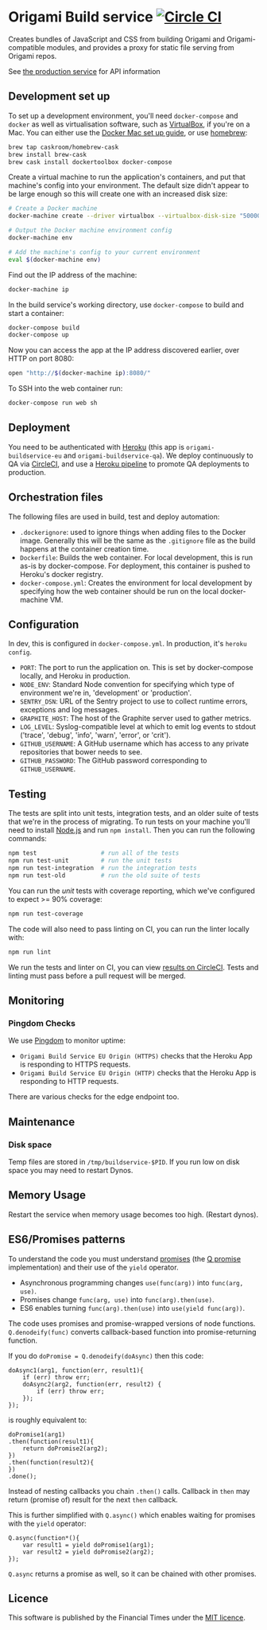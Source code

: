 # Origami Build service [![Circle CI](https://circleci.com/gh/Financial-Times/origami-build-service.svg?style=svg)](https://circleci.com/gh/Financial-Times/origami-build-service)

Creates bundles of JavaScript and CSS from building Origami and Origami-compatible modules, and provides a proxy for static file serving from Origami repos.

See [the production service](https://build.origami.ft.com/) for API information


## Development set up

To set up a development environment, you'll need `docker-compose` and `docker` as well as virtualisation software, such as [VirtualBox](https://www.virtualbox.org/), if you're on a Mac. You can either use the [Docker Mac set up guide](http://docs.docker.com/mac/step_one/), or use [homebrew](http://brew.sh/):

```sh
brew tap caskroom/homebrew-cask
brew install brew-cask
brew cask install dockertoolbox docker-compose
```

Create a virtual machine to run the application's containers, and put that machine's config into your environment. The default size didn't appear to be large enough so this will create one with an increased disk size:

```sh
# Create a Docker machine
docker-machine create --driver virtualbox --virtualbox-disk-size "50000"

# Output the Docker machine environment config
docker-machine env

# Add the machine's config to your current environment
eval $(docker-machine env)
```

Find out the IP address of the machine:

```sh
docker-machine ip
```

In the build service's working directory, use `docker-compose` to build and start a container:

```sh
docker-compose build
docker-compose up
```

Now you can access the app at the IP address discovered earlier, over HTTP on port 8080:

```sh
open "http://$(docker-machine ip):8080/"
```

To SSH into the web container run:

```sh
docker-compose run web sh
```


## Deployment

You need to be authenticated with [Heroku](https://heroku.com) (this app is `origami-buildservice-eu` and `origami-buildservice-qa`). We deploy continuously to QA via [CircleCI](https://circleci.com/gh/Financial-Times/origami-build-service), and use a [Heroku pipeline](https://dashboard.heroku.com/pipelines/5d8d698d-1940-48bb-8967-e07b9e7d1272) to promote QA deployments to production.


## Orchestration files

The following files are used in build, test and deploy automation:

* `.dockerignore`: used to ignore things when adding files to the Docker image. Generally this will be the same as the `.gitignore` file as the build happens at the container creation time.
* `Dockerfile`: Builds the web container. For local development, this is run as-is by docker-compose. For deployment, this container is pushed to Heroku's docker registry.
* `docker-compose.yml`: Creates the environment for local development by specifying how the web container should be run on the local docker-machine VM.


## Configuration

In dev, this is configured in `docker-compose.yml`. In production, it's `heroku config`.

* `PORT`: The port to run the application on. This is set by docker-compose locally, and Heroku in production.
* `NODE_ENV`: Standard Node convention for specifying which type of environment we're in, 'development' or 'production'.
* `SENTRY_DSN`: URL of the Sentry project to use to collect runtime errors, exceptions and log messages.
* `GRAPHITE_HOST`: The host of the Graphite server used to gather metrics.
* `LOG_LEVEL`: Syslog-compatible level at which to emit log events to stdout ('trace', 'debug', 'info', 'warn', 'error', or 'crit').
* `GITHUB_USERNAME`: A GitHub username which has access to any private repositories that bower needs to see.
* `GITHUB_PASSWORD`: The GitHub password corresponding to `GITHUB_USERNAME`.


## Testing

The tests are split into unit tests, integration tests, and an older suite of tests that we're in the process of migrating. To run tests on your machine you'll need to install [Node.js](https://nodejs.org/) and run `npm install`. Then you can run the following commands:

```sh
npm test                  # run all of the tests
npm run test-unit         # run the unit tests
npm run test-integration  # run the integration tests
npm run test-old          # run the old suite of tests
```

You can run the _unit_ tests with coverage reporting, which we've configured to expect >= 90% coverage:

```sh
npm run test-coverage
```

The code will also need to pass linting on CI, you can run the linter locally with:

```sh
npm run lint
```

We run the tests and linter on CI, you can view [results on CircleCI](https://circleci.com/gh/Financial-Times/origami-build-service). Tests and linting must pass before a pull request will be merged.


## Monitoring

### Pingdom Checks

We use [Pingdom](https://my.pingdom.com/reports/uptime#check=1299983) to monitor uptime:

- `Origami Build Service EU Origin (HTTPS)` checks that the Heroku App is responding to HTTPS requests.
- `Origami Build Service EU Origin (HTTP)` checks that the Heroku App is responding to HTTP requests.

There are various checks for the edge endpoint too.


## Maintenance

### Disk space

Temp files are stored in `/tmp/buildservice-$PID`. If you run low on disk
space you may need to restart Dynos.

## Memory Usage

Restart the service when memory usage becomes too high. (Restart dynos).


## ES6/Promises patterns

To understand the code you must understand [promises](http://www.html5rocks.com/en/tutorials/es6/promises/) (the [Q promise](https://github.com/kriskowal/q) implementation) and their use of the `yield` operator.

* Asynchronous programming changes `use(func(arg))` into `func(arg, use)`.
* Promises change `func(arg, use)` into `func(arg).then(use)`.
* ES6 enables turning `func(arg).then(use)` into  `use(yield func(arg))`.

The code uses promises and promise-wrapped versions of node functions. `Q.denodeify(func)` converts callback-based function into promise-returning function.

If you do `doPromise = Q.denodeify(doAsync)` then this code:

    doAsync1(arg1, function(err, result1){
        if (err) throw err;
        doAsync2(arg2, function(err, result2) {
            if (err) throw err;
        });
    });

is roughly equivalent to:

    doPromise1(arg1)
    .then(function(result1){
        return doPromise2(arg2);
    })
    .then(function(result2){
    })
    .done();

Instead of nesting callbacks you chain `.then()` calls. Callback in `then` may return (promise of) result for the next `then` callback.

This is further simplified with `Q.async()` which enables waiting for promises with the `yield` operator:

    Q.async(function*(){
        var result1 = yield doPromise1(arg1);
        var result2 = yield doPromise2(arg2);
    });

`Q.async` returns a promise as well, so it can be chained with other promises.


## Licence

This software is published by the Financial Times under the [MIT licence](http://opensource.org/licenses/MIT).
